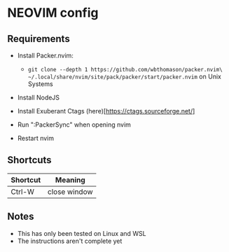 # NEOVIM config

## Requirements

- Install Packer.nvim:
    - `git clone --depth 1 https://github.com/wbthomason/packer.nvim\
 ~/.local/share/nvim/site/pack/packer/start/packer.nvim` on Unix Systems

 - Install NodeJS
 - Install Exuberant Ctags (here)[https://ctags.sourceforge.net/]
 - Run ":PackerSync" when opening nvim
 - Restart nvim

## Shortcuts

| Shortcut | Meaning |
| -------- | ------- |
| Ctrl-W   | close window |

 ## Notes

- This has only been tested on Linux and WSL
- The instructions aren't complete yet
